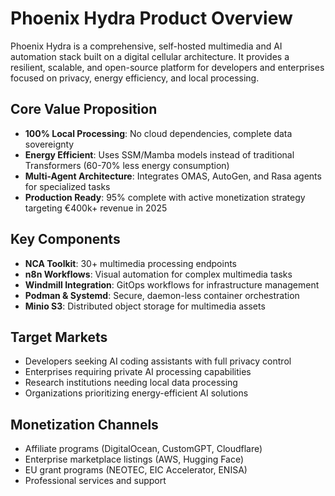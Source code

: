 # Phoenix Hydra Product Overview

Phoenix Hydra is a comprehensive, self-hosted multimedia and AI automation stack built on a digital cellular architecture. It provides a resilient, scalable, and open-source platform for developers and enterprises focused on privacy, energy efficiency, and local processing.

## Core Value Proposition

- **100% Local Processing**: No cloud dependencies, complete data sovereignty
- **Energy Efficient**: Uses SSM/Mamba models instead of traditional Transformers (60-70% less energy consumption)
- **Multi-Agent Architecture**: Integrates OMAS, AutoGen, and Rasa agents for specialized tasks
- **Production Ready**: 95% complete with active monetization strategy targeting €400k+ revenue in 2025

## Key Components

- **NCA Toolkit**: 30+ multimedia processing endpoints
- **n8n Workflows**: Visual automation for complex multimedia tasks
- **Windmill Integration**: GitOps workflows for infrastructure management
- **Podman & Systemd**: Secure, daemon-less container orchestration
- **Minio S3**: Distributed object storage for multimedia assets

## Target Markets

- Developers seeking AI coding assistants with full privacy control
- Enterprises requiring private AI processing capabilities
- Research institutions needing local data processing
- Organizations prioritizing energy-efficient AI solutions

## Monetization Channels

- Affiliate programs (DigitalOcean, CustomGPT, Cloudflare)
- Enterprise marketplace listings (AWS, Hugging Face)
- EU grant programs (NEOTEC, EIC Accelerator, ENISA)
- Professional services and support